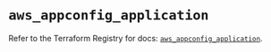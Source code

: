 # `aws_appconfig_application`

Refer to the Terraform Registry for docs: [`aws_appconfig_application`](https://registry.terraform.io/providers/hashicorp/aws/5.32.1/docs/resources/appconfig_application).
